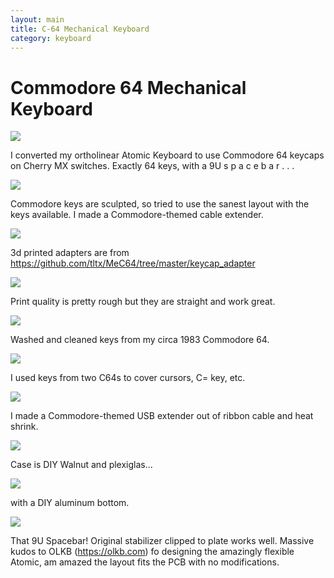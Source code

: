 ```yaml
---
layout: main
title: C-64 Mechanical Keyboard
category: keyboard
---
```


# Commodore 64 Mechanical Keyboard

![](/images/c64/zPaGSSY.jpg)

I converted my ortholinear Atomic Keyboard to use Commodore 64 keycaps on Cherry MX switches.  Exactly 64 keys, with a 9U  s p a c e b a r . . .

![](images/c64/sEPBj20.jpg)

Commodore keys are sculpted, so tried to use the sanest layout with the keys available.  I made a Commodore-themed cable extender.

![](images/c64/4BzckeY.jpg)

3d printed adapters are from https://github.com/tltx/MeC64/tree/master/keycap_adapter

![](images/c64/69Z4Ia4.jpg)

Print quality is pretty rough but they are straight and work great.

![](images/c64/dSDuv5l.jpg)

Washed and cleaned keys from my circa 1983 Commodore 64.

![](images/c64/sC6ekGf.jpg)

I used keys from two C64s to cover cursors, C= key, etc.

![](images/c64/SfUyY4b.jpg)

I made a Commodore-themed USB extender out of ribbon cable and heat shrink.

![](images/c64/HSTswcH.jpg)

Case is DIY Walnut and plexiglas...

![](images/c64/mERUcpf.jpg)

with a DIY aluminum bottom.

![](images/c64/fdyh6GS.jpg)

That 9U Spacebar!  Original stabilizer clipped to plate works well.   Massive kudos to OLKB (https://olkb.com) fo designing the amazingly flexible Atomic, am amazed the layout fits the PCB with no modifications.

